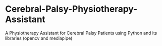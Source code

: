 # Cerebral-Palsy-Physiotherapy-Assistant
A Physiotherapy Assistant for Cerebral Palsy Patients using Python and its libraries (opencv and mediapipe)
